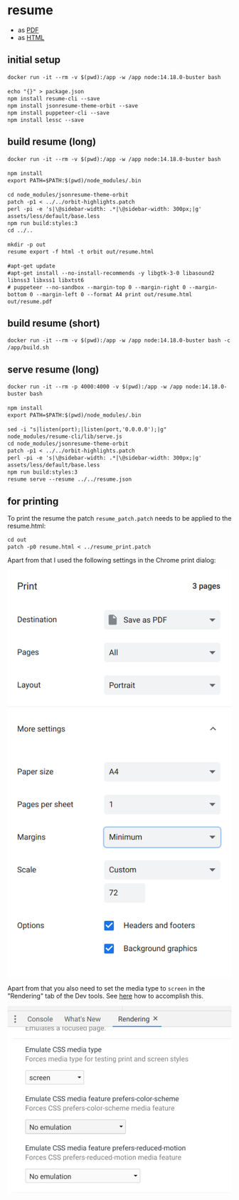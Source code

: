 # resume

* as [PDF](https://github.com/dakue/resume/raw/master/out/resume.pdf)
* as [HTML](https://dakue.github.io/resume/out/resume.html)

## initial setup

```
docker run -it --rm -v $(pwd):/app -w /app node:14.18.0-buster bash

echo "{}" > package.json
npm install resume-cli --save
npm install jsonresume-theme-orbit --save
npm install puppeteer-cli --save
npm install lessc --save
```

## build resume (long)

```
docker run -it --rm -v $(pwd):/app -w /app node:14.18.0-buster bash

npm install
export PATH=$PATH:$(pwd)/node_modules/.bin

cd node_modules/jsonresume-theme-orbit
patch -p1 < ../../orbit-highlights.patch
perl -pi -e 's|\@sidebar-width: .*|\@sidebar-width: 300px;|g' assets/less/default/base.less
npm run build:styles:3
cd ../..

mkdir -p out
resume export -f html -t orbit out/resume.html

#apt-get update
#apt-get install --no-install-recommends -y libgtk-3-0 libasound2 libnss3 libxss1 libxtst6
# puppeteer --no-sandbox --margin-top 0 --margin-right 0 --margin-bottom 0 --margin-left 0 --format A4 print out/resume.html out/resume.pdf
```

## build resume (short)

```
docker run -it --rm -v $(pwd):/app -w /app node:14.18.0-buster bash -c /app/build.sh
```

## serve resume (long)

```
docker run -it --rm -p 4000:4000 -v $(pwd):/app -w /app node:14.18.0-buster bash

npm install
export PATH=$PATH:$(pwd)/node_modules/.bin

sed -i "s|listen(port);|listen(port,'0.0.0.0');|g" node_modules/resume-cli/lib/serve.js
cd node_modules/jsonresume-theme-orbit
patch -p1 < ../../orbit-highlights.patch
perl -pi -e 's|\@sidebar-width: .*|\@sidebar-width: 300px;|g' assets/less/default/base.less
npm run build:styles:3
resume serve --resume ../../resume.json
```

## for printing

To print the resume the patch `resume_patch.patch` needs to be applied to the resume.html:

```
cd out
patch -p0 resume.html < ../resume_print.patch
```

Apart from that I used the following settings in the Chrome print dialog:

![Print dialog settings](https://github.com/dakue/resume/raw/master/resume_print_dialog.png "Print dialog settings")

Apart from that you also need to set the media type to `screen` in the "Rendering" tab of the Dev tools. See [here](https://developers.google.com/web/tools/chrome-devtools/css/print-preview) how to accomplish this.

![CSS media type](https://github.com/dakue/resume/raw/master/resume_css_media_type.png "CSS media type")


